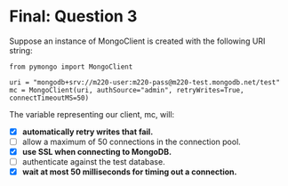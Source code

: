 # Final: Question 3


Suppose an instance of MongoClient is created with the following URI string:

```
from pymongo import MongoClient

uri = "mongodb+srv://m220-user:m220-pass@m220-test.mongodb.net/test"
mc = MongoClient(uri, authSource="admin", retryWrites=True, connectTimeoutMS=50)
```

The variable representing our client, mc, will:



- [x] **automatically retry writes that fail.**
- [ ] allow a maximum of 50 connections in the connection pool.
- [x] **use SSL when connecting to MongoDB.**
- [ ] authenticate against the test database.
- [x] **wait at most 50 milliseconds for timing out a connection.**

